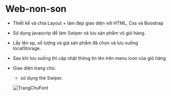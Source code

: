 # Web-non-son
- Thiết kế và chia Layout + làm đẹp giao diện với HTML, Css và Boostrap
- Sử dụng javascrip để làm Swiper và lưu sản phẩm vô giỏ hàng.
- Lấy tên sp, số lượng và giá sản phẩm đã chọn và lưu xuống localStorage.
- Sau khi lưu xuống thì cập nhật thông tin lên trên menu icon của giỏ hàng
- Giao diện trang chủ:
  + sử dụng thẻ Swiper.
  
  ![TrangChuFont](https://user-images.githubusercontent.com/101527833/170023478-1e41660e-9684-4429-b204-eba211492538.png)

  

  

